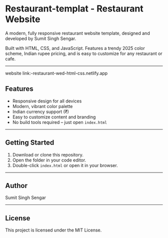 # Restaurant-templat - Restaurant Website

A modern, fully responsive restaurant website template, designed and developed by Sumit Singh Sengar.

Built with HTML, CSS, and JavaScript. Features a trendy 2025 color scheme, Indian rupee pricing, and is easy to customize for any restaurant or cafe.

---
website link:-restaurant-wed-html-css.netlify.app

## Features

- Responsive design for all devices
- Modern, vibrant color palette
- Indian currency support (₹)
- Easy to customize content and branding
- No build tools required – just open `index.html`

---

## Getting Started

1. Download or clone this repository.
2. Open the folder in your code editor.
3. Double-click `index.html` or open it in your browser.

---

## Author

Sumit Singh Sengar

---

## License

This project is licensed under the MIT License.
